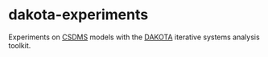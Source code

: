 # dakota-experiments

Experiments on [CSDMS](http://csdms.colorado.edu) models
with the [DAKOTA](http://dakota.sandia.gov)
iterative systems analysis toolkit.
